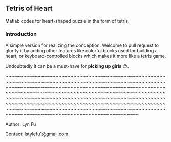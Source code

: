 ## Tetris of Heart

Matlab codes for heart-shaped puzzle in the form of tetris. 

### Introduction 

A simple version for realizing the conception. Welcome to pull request to glorify it by adding other features like colorful blocks used for building a heart, or keyboard-controlled blocks which makes it more like a tetris game. 

Undoubtedly it can be a must-have for **picking up girls** :wink:.

\~~~~~~~~~~~~~~~~~~~~~~~~~~~~~~~~~~~~~~~~~~~~~~~~~~~~~~~~~~~~~~~~~~~~~~~~~~~~~~~~~~~~~~~~~~~~~~~~~~~~~~~~~~~~~~~~~~~~~~~~~~~~~~~~~~~~~~~~~~~~~~~~~~~~~~~~~~~~~~~~~~~~~~~~~~~~~~~~~~~~~~~~~~~~~~~~~~~~~~~~~~~~~~~~~~~~~~~~~~~~~~~~~~~~~~~~~~~~~~~~~~~~~~~~~~~~~~~~~~~~~~~~~~~~~~~~~~~~~~~~~~~~~~~~~~~~~~~~~~~~~~~~~~~~~~~~~~~~~~~~~~~~~~~~~~~~~~~~~~~~~~~~~~~~~~~~~~~~~~~~~~~~~~~~~~~~~~~~~~~~~~~~~~~~~~~~~~~~~~~~~~~~~~~~~~~~~~~~~~~~~~\~

Author: Lyn Fu

Contact: lstylefu1@gmail.com

